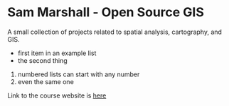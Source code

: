 # Sam Marshall - Open Source GIS
A small collection of projects related to spatial analysis, cartography, and GIS.

- first item in an example list
- the second thing

1. numbered lists can start with any number 
2. even the same one

Link to the course website is [here](https://gis4dev.github.io)

